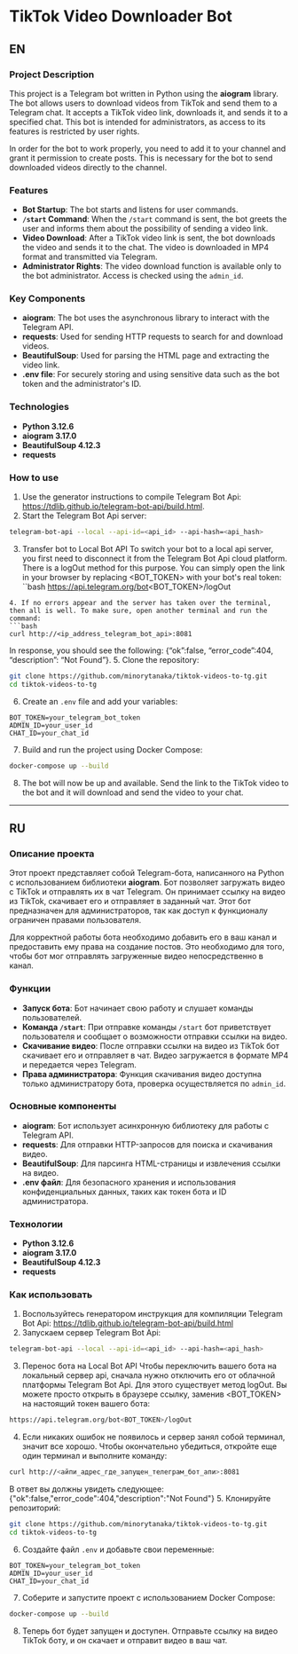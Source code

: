 # TikTok Video Downloader Bot

## EN

### Project Description

This project is a Telegram bot written in Python using the **aiogram** library. The bot allows users to download videos from TikTok and send them to a Telegram chat. It accepts a TikTok video link, downloads it, and sends it to a specified chat. This bot is intended for administrators, as access to its features is restricted by user rights.

In order for the bot to work properly, you need to add it to your channel and grant it permission to create posts. This is necessary for the bot to send downloaded videos directly to the channel.

### Features

- **Bot Startup**: The bot starts and listens for user commands.
- **`/start` Command**: When the `/start` command is sent, the bot greets the user and informs them about the possibility of sending a video link.
- **Video Download**: After a TikTok video link is sent, the bot downloads the video and sends it to the chat. The video is downloaded in MP4 format and transmitted via Telegram.
- **Administrator Rights**: The video download function is available only to the bot administrator. Access is checked using the `admin_id`.

### Key Components

- **aiogram**: The bot uses the asynchronous library to interact with the Telegram API.
- **requests**: Used for sending HTTP requests to search for and download videos.
- **BeautifulSoup**: Used for parsing the HTML page and extracting the video link.
- **.env file**: For securely storing and using sensitive data such as the bot token and the administrator's ID.

### Technologies

- **Python 3.12.6**
- **aiogram 3.17.0**
- **BeautifulSoup 4.12.3**
- **requests**


### How to use

1. Use the generator instructions to compile Telegram Bot Api: https://tdlib.github.io/telegram-bot-api/build.html.
2. Start the Telegram Bot Api server:
```bash
telegram-bot-api --local --api-id=<api_id> --api-hash=<api_hash>
```
3. Transfer bot to Local Bot API
To switch your bot to a local api server, you first need to disconnect it from the Telegram Bot Api cloud platform.
There is a logOut method for this purpose. You can simply open the link in your browser by replacing <BOT_TOKEN> with your bot's real token:
``bash
https://api.telegram.org/bot<BOT_TOKEN>/logOut
```
4. If no errors appear and the server has taken over the terminal, then all is well. To make sure, open another terminal and run the command:
```bash
curl http://<ip_address_telegram_bot_api>:8081
```
In response, you should see the following:
{“ok”:false, “error_code”:404, “description”: “Not Found”}.
5. Clone the repository:
```bash
git clone https://github.com/minorytanaka/tiktok-videos-to-tg.git
cd tiktok-videos-to-tg
```
6. Create an `.env` file and add your variables:
```env
BOT_TOKEN=your_telegram_bot_token
ADMIN_ID=your_user_id
CHAT_ID=your_chat_id
```
7. Build and run the project using Docker Compose:
```bash
docker-compose up --build
```
8. The bot will now be up and available. Send the link to the TikTok video to the bot and it will download and send the video to your chat.

---

## RU

### Описание проекта

Этот проект представляет собой Telegram-бота, написанного на Python с использованием библиотеки **aiogram**. Бот позволяет загружать видео с TikTok и отправлять их в чат Telegram. Он принимает ссылку на видео из TikTok, скачивает его и отправляет в заданный чат. Этот бот предназначен для администраторов, так как доступ к функционалу ограничен правами пользователя.

Для корректной работы бота необходимо добавить его в ваш канал и предоставить ему права на создание постов. Это необходимо для того, чтобы бот мог отправлять загруженные видео непосредственно в канал.

### Функции

- **Запуск бота**: Бот начинает свою работу и слушает команды пользователей.
- **Команда `/start`**: При отправке команды `/start` бот приветствует пользователя и сообщает о возможности отправки ссылки на видео.
- **Скачивание видео**: После отправки ссылки на видео из TikTok бот скачивает его и отправляет в чат. Видео загружается в формате MP4 и передается через Telegram.
- **Права администратора**: Функция скачивания видео доступна только администратору бота, проверка осуществляется по `admin_id`.

### Основные компоненты

- **aiogram**: Бот использует асинхронную библиотеку для работы с Telegram API.
- **requests**: Для отправки HTTP-запросов для поиска и скачивания видео.
- **BeautifulSoup**: Для парсинга HTML-страницы и извлечения ссылки на видео.
- **.env файл**: Для безопасного хранения и использования конфиденциальных данных, таких как токен бота и ID администратора.

### Технологии

- **Python 3.12.6**
- **aiogram 3.17.0**
- **BeautifulSoup 4.12.3**
- **requests**



### Как использовать

1. Воспользуйтесь генератором инструкция для компиляции Telegram Bot Api: https://tdlib.github.io/telegram-bot-api/build.html
2. Запускаем сервер Telegram Bot Api:
```bash
telegram-bot-api --local --api-id=<api_id> --api-hash=<api_hash>
```
3. Перенос бота на Local Bot API
Чтобы переключить вашего бота на локальный сервер api, сначала нужно отключить его от облачной платформы Telegram Bot Api.
Для этого существует метод logOut. Вы можете просто открыть в браузере ссылку, заменив <BOT_TOKEN> на настоящий токен вашего бота:
```bash
https://api.telegram.org/bot<BOT_TOKEN>/logOut
```
4. Если никаких ошибок не появилось и сервер занял собой терминал, значит все хорошо. Чтобы окончательно убедиться, откройте еще один терминал и выполните команду:
```bash
curl http://<айпи_адрес_где_запущен_телеграм_бот_апи>:8081
```
В ответ вы должны увидеть следующее:
{"ok":false,"error_code":404,"description":"Not Found"}
5. Клонируйте репозиторий:
```bash
git clone https://github.com/minorytanaka/tiktok-videos-to-tg.git
cd tiktok-videos-to-tg
```
6. Создайте файл `.env` и добавьте свои переменные:
```env
BOT_TOKEN=your_telegram_bot_token
ADMIN_ID=your_user_id
CHAT_ID=your_chat_id
```
7. Соберите и запустите проект с использованием Docker Compose:
```bash
docker-compose up --build
```
8. Теперь бот будет запущен и доступен. Отправьте ссылку на видео TikTok боту, и он скачает и отправит видео в ваш чат.
